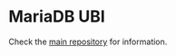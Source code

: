 # MariaDB UBI

Check the [main repository](https://github.com/Polarix-Containers/mariadb) for information.